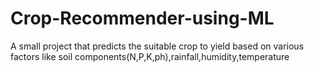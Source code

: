 # Crop-Recommender-using-ML
A small project that predicts the suitable crop to yield based on various factors like soil components(N,P,K,ph),rainfall,humidity,temperature
